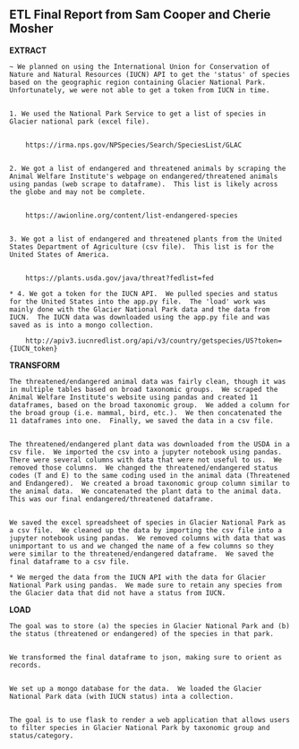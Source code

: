 ## ETL Final Report from Sam Cooper and Cherie Mosher


**EXTRACT**


    ~ We planned on using the International Union for Conservation of Nature and Natural Resources (IUCN) API to get the 'status' of species based on the geographic region containing Glacier National Park.  Unfortunately, we were not able to get a token from IUCN in time.


    1. We used the National Park Service to get a list of species in Glacier national park (excel file).


        https://irma.nps.gov/NPSpecies/Search/SpeciesList/GLAC


    2. We got a list of endangered and threatened animals by scraping the Animal Welfare Institute's webpage on endangered/threatened animals using pandas (web scrape to dataframe).  This list is likely across the globe and may not be complete.


        https://awionline.org/content/list-endangered-species

    
    3. We got a list of endangered and threatened plants from the United States Department of Agriculture (csv file).  This list is for the United States of America.


        https://plants.usda.gov/java/threat?fedlist=fed

    * 4. We got a token for the IUCN API.  We pulled species and status for the United States into the app.py file.  The 'load' work was mainly done with the Glacier National Park data and the data from IUCN.  The IUCN data was downloaded using the app.py file and was saved as is into a mongo collection.

        http://apiv3.iucnredlist.org/api/v3/country/getspecies/US?token={IUCN_token}


**TRANSFORM**


    The threatened/endangered animal data was fairly clean, though it was in multiple tables based on broad taxonomic groups.  We scraped the Animal Welfare Institute's website using pandas and created 11 dataframes, based on the broad taxonomic group.  We added a column for the broad group (i.e. mammal, bird, etc.).  We then concatenated the 11 dataframes into one.  Finally, we saved the data in a csv file.


    The threatened/endangered plant data was downloaded from the USDA in a csv file.  We imported the csv into a jupyter notebook using pandas.  There were several columns with data that were not useful to us.  We removed those columns.  We changed the threatened/endangered status codes (T and E) to the same coding used in the animal data (Threatened and Endangered).  We created a broad taxonomic group column similar to the animal data.  We concatenated the plant data to the animal data.  This was our final endangered/threatened dataframe.


    We saved the excel spreadsheet of species in Glacier National Park as a csv file.  We cleaned up the data by importing the csv file into a jupyter notebook using pandas.  We removed columns with data that was unimportant to us and we changed the name of a few columns so they were similar to the threatened/endangered dataframe.  We saved the final dataframe to a csv file.

    * We merged the data from the IUCN API with the data for Glacier National Park using pandas.  We made sure to retain any species from the Glacier data that did not have a status from IUCN.


**LOAD**

    The goal was to store (a) the species in Glacier National Park and (b) the status (threatened or endangered) of the species in that park.


    We transformed the final dataframe to json, making sure to orient as records.


    We set up a mongo database for the data.  We loaded the Glacier National Park data (with IUCN status) inta a collection.  
    

    The goal is to use flask to render a web application that allows users to filter species in Glacier National Park by taxonomic group and status/category.


